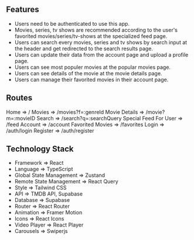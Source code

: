 ## Features 

* Users need to be authenticated to use this app.
* Movies, series, tv shows are recommended according to the user's favorited movies/series/tv-shows at the specialized feed page.
* Users can search every movies, series and tv shows by search input at the header and get redirected to the search results page.
* Users can update their data from the account page and upload a profile page.
* Users can see most populer movies at the popular movies page.
* Users can see details of the movie at the movie details page.
* Users can manage their favorited movies in their account page.

## Routes

Home => /
Movies => /movies?f=:genreId
Movie Details => /movie?m=:movieID
Search => /search?q=:searchQuery
Special Feed For User => /feed
Account => /account 
Favorited Movies => /favorites
Login => /auth/login
Register => /auth/register

## Technology Stack

* Framework => React
* Language => TypeScript
* Global State Management => Zustand
* Remote State Management => React Query
* Style => Tailwind CSS
* API => TMDB API, Supabase
* Database => Supabase
* Router => React Router
* Animation => Framer Motion
* Icons => React Icons
* Video Player => React Player
* Carousels => Swiperjs
